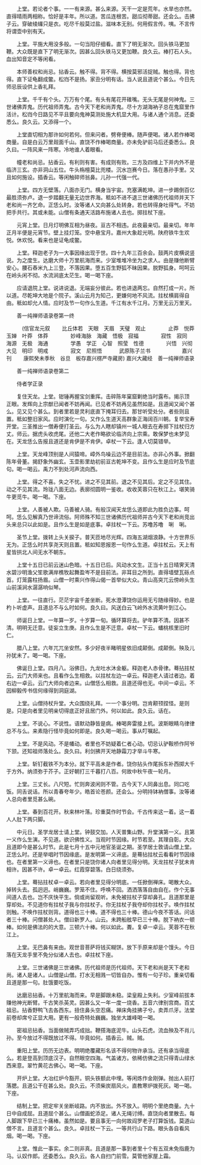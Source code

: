 <!-- { "loadSidebar": true } -->
　　上堂。若论者个事。一一有来源。甚么来源。天干一定是荒年。水旱也亦然。直得晴雨两相称。恰好是丰年。所以道。苦瓜连根苦。甜瓜彻蒂甜。还会么。击拂子云。穿破绫纙只是衣。吃尽千般莫过盐。滋味本无别。何用假言传。咦。不言传将谓壶中别有天。

　　上堂。平施大用没多般。一句当阳仔细看。直下了明无渐次。回头铁马更加鞭。大众既是直下了明无渐次。因甚么回头铁马又更加鞭。良久云。棒打石人头。血出知音定不等闲看。

　　本师善权和尚忌。拈香云。触不得。背不得。横按莫邪活捉贼。触也得。背也得。直下证龟翻成鳖。松岿不是扬。家丑分明有话。当人说且道说个甚么。今日先师忌辰设供上香礼拜。

　　上堂。千千有个头。万万有个尾。有头有尾花开碓嘴。无头无尾是何神鬼。三世诸佛弄鬼。历代祖师弄鬼。古今天下老和尚弄鬼。尽十方湖海衲子总在鬼窟里作活计。松岿今日路见不平且要向鬼神莫测处施大机显大用。与诸人通个消息。还委悉么。良久云。又添得一个。

　　上堂直切相为那许如何若何。但来问者。劈脊便棒。随声便喝。诸人若作棒喝商量。自是白云万里觌面千山。直饶不作棒喝商量。亦未免驴前马后还委悉么。良久曰。一阵风来一阵寒。冷地谁人着眼看。

　　幢老和尚忌。拈香云。有利则有害。有成则有败。三方及四维上下并内外不是临济三玄。亦非洞山五位。牛头栴檀莫比兜楼。沉水岂赛今日。落在愚孙手里。又且如何施设。插香云。等闲触碎师翁鼻。儿孙一代强一代。

　　上堂。四方无壁落。八面亦无门。横身当宇宙。充塞满乾坤。进一步踢倒百亿最胜须弥卢。退一步踏翻无量无边世界海。秪如不进不退三世诸佛历代祖师并天下老和尚一齐乞命。正恁么时。汝等诸人又向甚么处转身。若也转得身吐得气。不妨把手共行。其或未能。山僧有条通天活路布施诸人去也。掷拄杖下座。

　　元宵上堂。日月灯明佛互相为昼夜。亘古不相违。此夜最亲切。最亲切。年年正月半便是元宵节。壁上挂灯笼。空中悬宝月。嘉州大象趁光明。陕府铁牛生欢悦。休欢悦。看来也是证龟成鳖。

　　上堂。释迦老子为一大事因缘出现于世。四十九年三百余会。鼓两片皮横说竖说。为之度生。达磨大师十万里航海而来。少室堆堆冷坐为之求人。由是赚他断臂安心。腰石舂米九上三登。不落因果。堕五百生野狐不昧因果。脱野狐身。呵呵云在岭头闲不彻。水流涧底太茫生。喝一喝下座。

　　应请退院上堂。说进说退。无端妄分彼此。若也进退两忘。自然打成一片。所以道。尽乾坤大地是个院子。溪山云月为知己，更嫌何地不风流。拄杖横肩得自由。秪如却允人情。应时及节一句作么生道。千江有水千江月。万里无云万里天。

　　善一纯禅师语录卷第一终

　　　(信官龙元叙
　　比丘体若　天眼　天眉　天璧　观止
　　　　止莽　悦莽　玉婵　叶莽　体莽
　　　　妙峰海脉　海藏　悟极　寂福
　　　　寂性　寂同　海源　无极　海通
　　　　学愚　学正　心智　照莹　性德
　　　　兴悟　兴彻　大见　明印　明戒
　　　　寂文　尼照悟
　　　武原陈子兰书　　　　　　嘉兴　　　刊
　　康熙癸未季秋　谷旦　板存嘉兴楞严寺藏房)
嘉兴大藏经　善一纯禅师语录


　　善一纯禅师语录卷第二

　　侍者学正录

　　复住天龙。上堂。钳锤再握宝剑重挥。击碎陈年窠窟剿绝当时露布。揭示顶　正眼。发辉向上宗猷已闻者不妨再闻。已见者不妨再见虽然如是。且道闻又闻个甚么。见又见个甚么。到者里若是灵利底直下掩耳归去。那甘听受处分。者些则且置。秪如整旧家风。应时演化一句。又作么生道天高群象正海阔百川朝。复举宝寿开堂。三圣推出一僧寿便打圣云。与么为人瞎却镇州一城人眼去在寿掷下拄杖归方丈。师云。据虎头收虎尾。还他二大老作略欲论临济向上宗乘。敢保梦也未梦见在。天龙恁么告报且道还是肯伊是不肯伊。卓杖一下云。逢人切莫错举。

　　上堂。天龙峰顶别是人间猿啼。嶂外鸟噪云边不是目前法。亦非心外事。掀翻陈年骨董。揭舒象外幽玄。玉壶影里劫初前亘古乾坤不变。且作么生是应时及节底句。喝一喝云。禹力不到处河声流向西。

　　上堂。得之不喜。失之不忧。进之不见其前。退之不见其后。定之不见其住。动之不见其流。玲珑八面无边。表廓彻圆明一鉴收。收收芙蓉只在秋江上。堪笑骑牛更觅牛。喝一喝。下座。

　　上堂。人善被人欺。马善被人骑。有般汉闻天龙恁么道即此为胜负边事。呵呵。恁么见解真乃世谛流俗。阿师殊不知三世诸佛历代祖师并古今天下老和尚竞出头来总只以此如是。且作么生是如是底事。卓拄杖一下云。苏噜苏噜　唎　唎。

　　圣节上堂。拨转上头关捩子。普天匝地尽光辉。四海五湖烟浪静。十方世界乐无为。正恁么时共享尧天则且置。秪如知恩报恩一句作么生道。卓拄杖云。天上有星皆拱北人间无水不朝东。

　　上堂十五日已前云迷山色暗。十五日已后。风动水文生。正当十五日晴霁天清水碧沙明渔父笙歌满岸樵牧起舞盈岑不是目前法。非耳目之所到。直得墙壁瓦砾点首。灯笼露柱扬眉。山僧一时乘兴作得山偈一首举似大众。青山高突兀云傍岭头生山前溪涧水潺潺响似琴。

　　上堂。一往直行。茫茫宇宙千差坐断。死水澄潭饶你运用无亏随缘得妙。也是杓卜听虚声。且道总不与么时如何。良久曰。风送白云飞岭外水流黄叶到江心。

　　师诞日上堂。一年算一岁。十岁算一旬。循环算将去。驴年算不清。因甚不清。明明无迁意。徒妄立生庚。且作么生是不迁意。卓杖一下云。蟠桃核里旧时仁。

　　腊八上堂。六年兀兀坐安然。多少好夜半睹明星依旧成颠倒。成颠倒。殃及儿孙犹未了。喝一喝。下座。

　　佛诞日上堂。四月八。浴佛日。九龙吐水沐金躯。释迦老人赤骨律。蓦拈拄杖云。云门大师来也。且看作么生相救。以拄杖左边一卓云。释迦老人请过者边。着右边一卓云。云门大师向者边来。山僧恁么相救。且道还得也无。中间一卓云。不因柳毅传书信何缘得到洞庭湖。

　　上堂。山僧持杖升堂。大众围绕礼拜。一一个事分明。岂肯颟顸捏怪。是则是。只是向者里见明亲切得底正好且居门外。何以如此。良久云。话在。

　　上堂。不说心。不说性。语默动静皆是病。棒喝奔雷接上机。波斯眼睛乌律律总不与么。来素隐行怪毕竟如何即是。良久喝一喝云。事从叮嘱起。

　　上堂。不是风动。不是幡动。者里也不妨疑着仁者心动。切忌认驴鞍桥作阿爷下颔。还知祖师落处么。良久曰。利剑拂开天地静霜刀才举斗牛寒。

　　上堂。斩钉截铁不为本分。就下平高未是作者。饶你拈头作尾拆东补西掷大千于方外。纳须弥于芥子。正好朝打三千暮打八百。何故中秋午夜一轮月。

　　上堂。三丈长。八尺短。忙则奔波闲则不管。古今天下人同鼻出息。同口吃饭。同舌说话。所以青春夸年少。皓首论苍颜。还会么。分明持钵衲僧事。汝等诸人总向者里觅甚么碗。

　　上堂。春到百花开。秋来林叶落。珍重莫作时节会。千古传来这一着。这一着人人肚下两只脚。

　　中元日。圣学龙居士请上堂。钟鼓交加。人天普集山野。升堂演第一义。且第一义作么生演。不见道。欲识佛性义。当观时节因缘。时节若至。其理自彰。大众且道即今是甚么时节。此是七月十五中元地官圣诞之期。圣学居士敦请山僧上堂。正恁么时。还是举唱时节因缘底。是发明第一义谛底。是蓦拈拄杖云看看时节因缘也。在者里第一义谛也。在者里只是饶你诸人向者里见得分明。天龙拄杖子犹未肯相许。因甚不许。卓一卓云。红霞穿碧落。白日绕须弥。

　　上堂。蓦拈拄杖卓一卓云。若向者里见得分明底。一任掀倒禅床。喝散大众。掉转头去。孤迥迥。峭巍巍。罗笼不住。呼唤不回。洒洒落落自由自在。作个无事间道人去也。岂不庆快平生。倘或尚留观听。未免被拄杖子穿却鼻孔。且道那里是穿却处。不见道你有拄杖子我与你拄杖子。你无拄杖子我夺却你拄杖子。唤作拄杖则触。不唤作拄杖则背。道得也三十棒。道不得也三十棒。德山今夜不答话。问话者三十棒。问僧甚处人。僧曰新罗人。山云。未跨船舷早已三十棒。脱下衲衣一顿棒。如何是佛法的的大意。三顿六十棒。何以如此。聻。复卓一卓云。芙蓉不在秋江上。

　　上堂。无巴鼻有来由。观世音菩萨将钱买糊饼。放下手原来却是个馒头。今日落在天龙手里不免分似诸人去也。卓拄杖下座。

　　上堂。三世诸佛是三世诸佛。历代祖师是历代祖师。天下老和尚是天下老和尚。诸人是诸人。山僧是山僧。打水无相溅一切皆自办。惟有一句子珍。重亲切看且道是那一句。肚饿要吃饭。

　　达磨忌拈香。十万里航海而来。早是脚跟未稳。梁皇殿上失利。少室峰前拔本赚他神光断臂。千古笑杀英灵。因甚么又一年一度一烧香。五音六律别宫商。百丈祖忌。拈香野鸭飞去各西东。扭住鼻头空忍痛。禅床角挂拂子兮。卖弄爪牙。法堂前卷却席兮正显大用。更有一般奇特处巍巍。独坐大雄峰喝一喝。

　　密祖忌拈香。当面做贼弄巧成拙。鞭撘海底泥牛。山头石虎。流血殃及不肖儿孙。至今放过不得既放过不得。毕竟如何。插香云。贼。贼。

　　重阳上堂。历历无边表。明明绝覆藏形名该不得何物许承当。还有承当得底么。若是登高到顶底汉子。自然眼空四海。气盖诸方。依稀仿佛之流只得青山绿水西来意。翠竹黄花古佛心。喝一喝。下座。

　　开炉上堂。大冶红炉今豁开。铜头铁额此中埋。等闲炼作金刚弹。抛出人前打落腮。且道公干在甚么处。良久云。不须柴炭扇风火。直教寒炉拨死灰。喝一喝。下座。

　　结制上堂。把定牢关坐断岐路。内不放出。外不放入。明明个里绝商量。九十日中自成屈。且道屈个甚么。山僧画蛇添足。诸人无绳讨缚。直饶向者里散去。每人脚跟下早已三十痛棒。虽然如是。要且事无一向何故阎罗老子打算饭钱。莫道山僧不言。且道言个甚么。良久。卓拄杖一下云。一等共行山下路。眼头各自看风烟。喝一喝。下座。

　　上堂。惟此一事实。余二则非真。且道是那一事到者里十个有五双未免指鹿为马。认奴作郎。还委悉么。良久云。各人自扫门前雪。莫管他家屋上霜。

